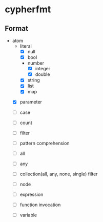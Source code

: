 # cypherfmt

## Format
- atom
  - literal
    - [x] null
    - [x] bool
    - number
      - [x] integer
      - [x] double
    - [x] string
    - [x] list
    - [x] map
  - [x] parameter
  - [ ] case
  - [ ] count
  - [ ] filter
  - [ ] pattern comprehension
  - [ ] all
  - [ ] any
  - [ ] collection(all, any, none, single) filter
  - [ ] node
  - [ ] expression
  - [ ] function invocation
  - [ ] variable


